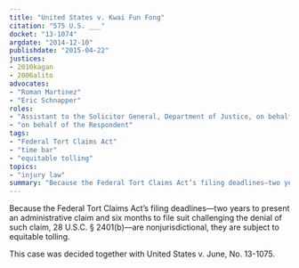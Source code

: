```yaml
---
title: "United States v. Kwai Fun Fong"
citation: "575 U.S. ___"
docket: "13-1074"
argdate: "2014-12-10"
publishdate: "2015-04-22"
justices:
- 2010kagan
- 2006alito
advocates:
- "Roman Martinez"
- "Eric Schnapper"
roles:
- "Assistant to the Solicitor General, Department of Justice, on behalf of the Petitioner"
- "on behalf of the Respondent"
tags:
- "Federal Tort Claims Act"
- "time bar"
- "equitable tolling"
topics:
- "injury law"
summary: "Because the Federal Tort Claims Act’s filing deadlines—two years to present an administrative claim and six months to file suit challenging the denial of such claim, 28 U.S.C. § 2401(b)—are nonjurisdictional, they are subject to equitable tolling."
---
```

Because the Federal Tort Claims Act’s filing deadlines—two years to present an administrative claim and six months to file suit challenging the denial of such claim, 28 U.S.C. § 2401(b)—are nonjurisdictional, they are subject to equitable tolling.

This case was decided together with United States v. June, No. 13-1075.